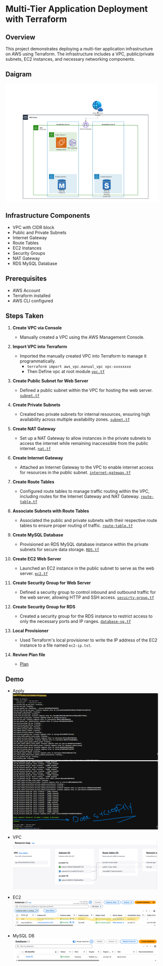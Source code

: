 # Multi-Tier Application Deployment with Terraform

## Overview
This project demonstrates deploying a multi-tier application infrastructure on AWS using Terraform. The infrastructure includes a VPC, public/private subnets, EC2 instances, and necessary networking components.
## Daigram
![d](/src/d-terraform.png)
## Infrastructure Components
- VPC with CIDR block
- Public and Private Subnets
- Internet Gateway
- Route Tables
- EC2 Instances
- Security Groups
- NAT Gateway
- RDS MySQL Database

## Prerequisites
- AWS Account
- Terraform installed
- AWS CLI configured

## Steps Taken

1. **Create VPC via Console**
   - Manually created a VPC using the AWS Management Console.

2. **Import VPC into Terraform**
   - Imported the manually created VPC into Terraform to manage it programmatically.
       * ```terraform import aws_vpc.manual_vpc vpc-xxxxxxxx```
       * Then Define vpc at root module [```vpc.tf```](/Terraform/Lab1/vpc.tf)  
3. **Create Public Subnet for Web Server**
   - Defined a public subnet within the VPC for hosting the web server. [```subnet.tf```](/Terraform/Lab1/subnet.tf)

4. **Create Private Subnets**
   - Created two private subnets for internal resources, ensuring high availability across multiple availability zones. [```subnet.tf```](/Terraform/Lab1/subnet.tf)


5. **Create NAT Gateway**
   - Set up a NAT Gateway to allow instances in the private subnets to access the internet while remaining inaccessible from the public internet. [```nat.tf```](/Terraform/Lab1/nat.tf)


6. **Create Internet Gateway**
   - Attached an Internet Gateway to the VPC to enable internet access for resources in the public subnet. [```internet-gateway.tf```](/Terraform/Lab1/internet-gateway.tf)


7. **Create Route Tables**
   - Configured route tables to manage traffic routing within the VPC, including routes for the Internet Gateway and NAT Gateway.  [```route-table.tf```](/Terraform/Lab1/route-table.tf)


8. **Associate Subnets with Route Tables**
   - Associated the public and private subnets with their respective route tables to ensure proper routing of traffic. [```route-table.tf```](/Terraform/Lab1/route-table.tf)


9. **Create MySQL Database**
   - Provisioned an RDS MySQL database instance within the private subnets for secure data storage. [```RDS.tf```](/Terraform/Lab1/rds.tf)


10. **Create EC2 Web Server**
    - Launched an EC2 instance in the public subnet to serve as the web server. [```ec2.tf```](/Terraform/Lab1/ec2.tf)


11. **Create Security Group for Web Server**
    - Defined a security group to control inbound and outbound traffic for the web server, allowing HTTP and SSH access. [```secuirty-group.tf```](/Terraform/Lab1/secuirty-group.tf)


12. **Create Security Group for RDS**
    - Created a security group for the RDS instance to restrict access to only the necessary ports and IP ranges. [```database-sg.tf```](/Terraform/Lab1/database-sg.tf)


13. **Local Provisioner**
    - Used Terraform's local provisioner to write the IP address of the EC2 instance to a file named `ec2-ip.txt`.
14. **Reviwe Plan file**    
    - [Plan](/Terraform/Lab1/paln.txt)
## Demo
- Apply
![a](/src/apply1.png)
![a](/src/apply2.png)

- VPC
![v](/src/vpc.png)

- EC2
![v](/src/web.png)

- MySQL DB
![s](/src/db.png)
